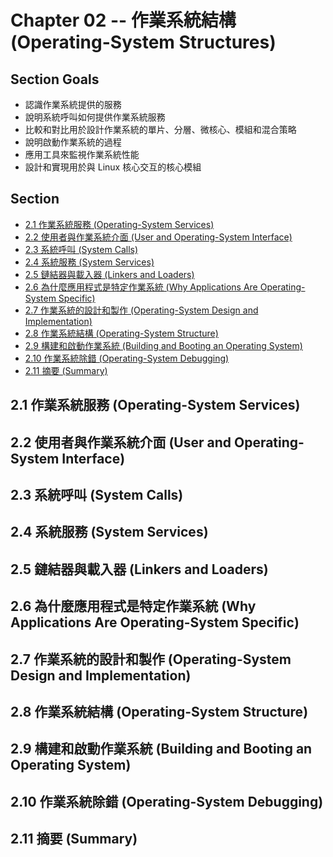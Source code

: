 # Chapter 02 -- 作業系統結構 (Operating-System Structures) #

## Section Goals ##

* 認識作業系統提供的服務
* 說明系統呼叫如何提供作業系統服務
* 比較和對比用於設計作業系統的單片、分層、微核心、模組和混合策略
* 說明啟動作業系統的過程
* 應用工具來監視作業系統性能
* 設計和實現用於與 Linux 核心交互的核心模組

## Section ##

* [2.1 作業系統服務 (Operating-System Services)](#21-作業系統服務-operating-system-services)
* [2.2 使用者與作業系統介面 (User and Operating-System Interface)](#22-使用者與作業系統介面-user-and-operating-system-interface)
* [2.3 系統呼叫 (System Calls)](#23-系統呼叫-system-calls)
* [2.4 系統服務 (System Services)](#24-系統服務-system-services)
* [2.5 鏈結器與載入器 (Linkers and Loaders)](#25-鏈結器與載入器-linkers-and-loaders)
* [2.6 為什麼應用程式是特定作業系統 (Why Applications Are Operating-System Specific)](#26-為什麼應用程式是特定作業系統-why-applications-are-operating-system-specific)
* [2.7 作業系統的設計和製作 (Operating-System Design and Implementation)](#27-作業系統的設計和製作-operating-system-design-and-implementation)
* [2.8 作業系統結構 (Operating-System Structure)](#28-作業系統結構-operating-system-structure)
* [2.9 構建和啟動作業系統 (Building and Booting an Operating System)](#29-構建和啟動作業系統-building-and-booting-an-operating-system)
* [2.10 作業系統除錯 (Operating-System Debugging)](#210-作業系統除錯-operating-system-debugging)
* [2.11 摘要 (Summary)](#211-摘要-summary)

## 2.1 作業系統服務 (Operating-System Services) ##

## 2.2 使用者與作業系統介面 (User and Operating-System Interface) ##

## 2.3 系統呼叫 (System Calls) ##

## 2.4 系統服務 (System Services) ##

## 2.5 鏈結器與載入器 (Linkers and Loaders) ##

## 2.6 為什麼應用程式是特定作業系統 (Why Applications Are Operating-System Specific) ##

## 2.7 作業系統的設計和製作 (Operating-System Design and Implementation) ##

## 2.8 作業系統結構 (Operating-System Structure) ##

## 2.9 構建和啟動作業系統 (Building and Booting an Operating System) ##

## 2.10 作業系統除錯 (Operating-System Debugging) ##

## 2.11 摘要 (Summary) ##

